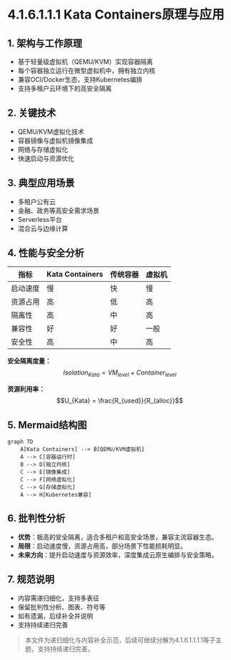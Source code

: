 # 4.1.6.1.1.1 Kata Containers原理与应用

## 1. 架构与工作原理

- 基于轻量级虚拟机（QEMU/KVM）实现容器隔离
- 每个容器独立运行在微型虚拟机中，拥有独立内核
- 兼容OCI/Docker生态，支持Kubernetes编排
- 支持多租户云环境下的高安全隔离

## 2. 关键技术

- QEMU/KVM虚拟化技术
- 容器镜像与虚拟机镜像集成
- 网络与存储虚拟化
- 快速启动与资源优化

## 3. 典型应用场景

- 多租户公有云
- 金融、政务等高安全需求场景
- Serverless平台
- 混合云与边缘计算

## 4. 性能与安全分析

| 指标     | Kata Containers | 传统容器 | 虚拟机 |
|----------|----------------|----------|--------|
| 启动速度 | 慢             | 快       | 慢     |
| 资源占用 | 高             | 低       | 高     |
| 隔离性   | 高             | 中       | 高     |
| 兼容性   | 好             | 好       | 一般   |
| 安全性   | 高             | 中       | 高     |

**安全隔离度量：**
$$Isolation_{Kata} = VM_{level} + Container_{level}$$

**资源利用率：**
$$U_{Kata} = \frac{R_{used}}{R_{alloc}}$$

## 5. Mermaid结构图

```mermaid
graph TD
    A[Kata Containers] --> B[QEMU/KVM虚拟机]
    A --> C[容器运行时]
    B --> D[独立内核]
    C --> E[镜像集成]
    C --> F[网络虚拟化]
    C --> G[存储虚拟化]
    A --> H[Kubernetes兼容]
```

## 6. 批判性分析

- **优势**：极高的安全隔离，适合多租户和高安全场景，兼容主流容器生态。
- **局限**：启动速度慢，资源占用高，部分场景下性能损耗明显。
- **未来方向**：提升启动速度与资源效率，深度集成云原生编排与安全策略。

## 7. 规范说明

- 内容需递归细化，支持多表征
- 保留批判性分析、图表、符号等
- 如有遗漏，后续补全并说明
- 支持持续递归完善

> 本文件为递归细化与内容补全示范，后续可继续分解为4.1.6.1.1.1.1等子主题，支持持续递归完善。
